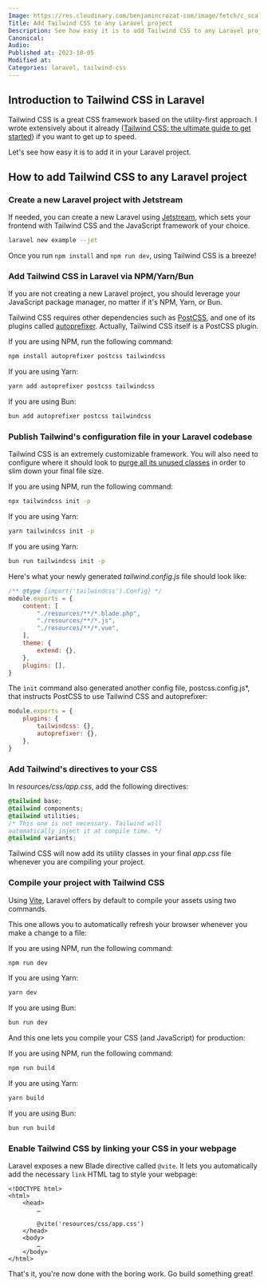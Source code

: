 ```yaml
---
Image: https://res.cloudinary.com/benjamincrozat-com/image/fetch/c_scale,f_webp,q_auto,w_1200/https://life-long-bunny.fra1.digitaloceanspaces.com/media-library/production/188/wTyOjDdruQLDLu3DcBaYGpPAucmRsJ-metadGFpbHdpbmQtY3NzLWxhcmF2ZWwuanBn-.jpg
Title: Add Tailwind CSS to any Laravel project
Description: See how easy it is to add Tailwind CSS to any Laravel project and start building an amazing user interface.
Canonical: 
Audio:
Published at: 2023-10-05
Modified at: 
Categories: laravel, tailwind-css
---
```


## Introduction to Tailwind CSS in Laravel

Tailwind CSS is a great CSS framework based on the utility-first approach. I wrote extensively about it already ([Tailwind CSS: the ultimate guide to get started](/tailwind-css)) if you want to get up to speed.

Let's see how easy it is to add it in your Laravel project.

## How to add Tailwind CSS to any Laravel project

### Create a new Laravel project with Jetstream

If needed, you can create a new Laravel using [Jetstream](https://jetstream.laravel.com/introduction.html), which sets your frontend with Tailwind CSS and the JavaScript framework of your choice.

```bash
laravel new example --jet
```

Once you run `npm install` and `npm run dev`, using Tailwind CSS is a breeze!

### Add Tailwind CSS in Laravel via NPM/Yarn/Bun

If you are not creating a new Laravel project, you should leverage your JavaScript package manager, no matter if it's NPM, Yarn, or Bun.

Tailwind CSS requires other dependencies such as [PostCSS](https://postcss.org), and one of its plugins called [autoprefixer](https://github.com/postcss/autoprefixer). Actually, Tailwind CSS itself is a PostCSS plugin.

If you are using NPM, run the following command:

```bash
npm install autoprefixer postcss tailwindcss
```

If you are using Yarn:

```bash
yarn add autoprefixer postcss tailwindcss
```

If you are using Bun:

```bash
bun add autoprefixer postcss tailwindcss
```

### Publish Tailwind's configuration file in your Laravel codebase

Tailwind CSS is an extremely customizable framework. You will also need to configure where it should look to [purge all its unused classes](https://tailwindcss.com/docs/content-configuration) in order to slim down your final file size.

If you are using NPM, run the following command:

```bash
npx tailwindcss init -p
```

If you are using Yarn:

```bash
yarn tailwindcss init -p
```

If you are using Yarn:

```bash
bun run tailwindcss init -p
```

Here's what your newly generated *tailwind.config.js* file should look like:

```js
/** @type {import('tailwindcss').Config} */
module.exports = {
    content: [
        "./resources/**/*.blade.php",
        "./resources/**/*.js",
        "./resources/**/*.vue",
    ],
    theme: {
        extend: {},
    },
    plugins: [],
}
```

The `ìnit` command also generated another config file, 
postcss.config.js*, that instructs PostCSS to use Tailwind CSS and autoprefixer:

```js
module.exports = {
    plugins: {
        tailwindcss: {},
        autoprefixer: {},
    },
}
```

### Add Tailwind's directives to your CSS

In *resources/css/app.css*, add the following directives:

```css
@tailwind base;
@tailwind components;
@tailwind utilities;
/* This one is not necessary. Tailwind will 
automatically inject it at compile time. */
@tailwind variants;
```

Tailwind CSS will now add its utility classes in your final *app.css* file whenever you are compiling your project.

### Compile your project with Tailwind CSS

Using [Vite](https://vitejs.dev), Laravel offers by default to compile your assets using two commands.

This one allows you to automatically refresh your browser whenever you make a change to a file:

If you are using NPM, run the following command:

```bash
npm run dev
```

If you are using Yarn:

```bash
yarn dev
```

If you are using Bun:

```bash
bun run dev
```

And this one lets you compile your CSS (and JavaScript) for production:

If you are using NPM, run the following command:

```bash
npm run build
```

If you are using Yarn:

```bash
yarn build
```

If you are using Bun:

```bash
bun run build
```

### Enable Tailwind CSS by linking your CSS in your webpage

Laravel exposes a new Blade directive called `@vite`. It lets you automatically add the necessary `link` HTML tag to style your webpage:

```blade
<!DOCTYPE html>
<html>
    <head>
        …
		
        @vite('resources/css/app.css')
    </head>
    <body>
        …
    </body>
</html>
```

That's it, you're now done with the boring work. Go build something great!